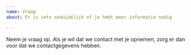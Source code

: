 ```yaml
---
name: Vraag
about: Er is iets onduidelijk of je hebt meer informatie nodig

---
```


Neem je vraag op. Als je wil dat we contact met je opnemen, zorg er dan voor dat we contactgegevens hebben.
